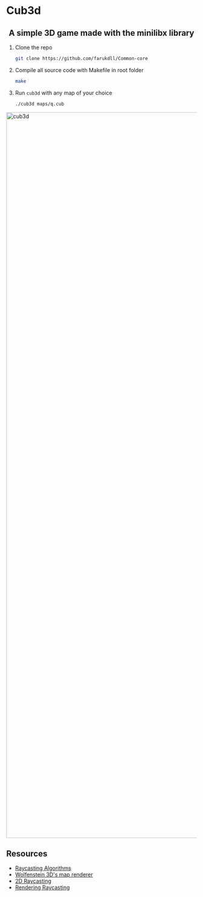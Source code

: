 # Cub3d


<h2 align="center">A simple 3D game made with the minilibx library</h2>



1. Clone the repo
   ```sh
   git clone https://github.com/farukdll/Common-core
   ```
2. Compile all source code with Makefile in root folder
   ```sh
   make
   ```
3. Run `cub3d` with any map of your choice
   ```sh
   ./cub3d maps/q.cub
   ```

<img width="1917" alt="cub3d" src="https://user-images.githubusercontent.com/97880185/227708246-c58bceea-c940-400a-af6a-d466d6462d21.png">


## Resources
* [Raycasting Algorithms](https://www.youtube.com/watch?v=ebzlMOw79Yw)
* [Wolfenstein 3D's map renderer](https://www.youtube.com/watch?v=eOCQfxRQ2pY)
* [2D Raycasting](https://www.youtube.com/watch?v=TOEi6T2mtHo)
* [Rendering Raycasting](https://www.youtube.com/watch?v=vYgIKn7iDH8)
